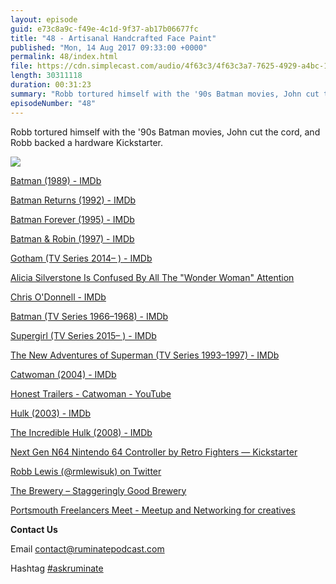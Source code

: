 ```yaml
---
layout: episode
guid: e73c8a9c-f49e-4c1d-9f37-ab17b06677fc
title: "48 - Artisanal Handcrafted Face Paint"
published: "Mon, 14 Aug 2017 09:33:00 +0000"
permalink: 48/index.html
file: https://cdn.simplecast.com/audio/4f63c3/4f63c3a7-7625-4929-a4bc-1ef4cdcbca06/32225ee9-d47f-485a-a0ef-5ae8d718e0a3/dcbea8db_tc.mp3?aid=rss_feed&feed=7Rzwf7P6
length: 30311118
duration: 00:31:23
summary: "Robb tortured himself with the '90s Batman movies, John cut the cord, and Robb backed a hardware Kickstarter."
episodeNumber: "48"
---
```


Robb tortured himself with the '90s Batman movies, John cut the cord, and Robb backed a hardware Kickstarter.

![](https://rmlewisuk.s3.amazonaws.com/rainbows.jpg)

[Batman (1989) - IMDb](http://www.imdb.com/title/tt0096895/)

[Batman Returns (1992) - IMDb](http://www.imdb.com/title/tt0103776/)

[Batman Forever (1995) - IMDb](http://www.imdb.com/title/tt0112462/)

[Batman & Robin (1997) - IMDb](http://www.imdb.com/title/tt0118688/)

[Gotham (TV Series 2014– ) - IMDb](http://www.imdb.com/title/tt3749900/)

[Alicia Silverstone Is Confused By All The "Wonder Woman" Attention](https://www.buzzfeed.com/morganmurrell/alicia-silverstone-thoughts-on-wonder-woman?utm_term=.kjKm1WG8LA#.pm7d5NxL8K)

[Chris O'Donnell - IMDb](http://www.imdb.com/name/nm0000563/)

[Batman (TV Series 1966–1968) - IMDb](http://www.imdb.com/title/tt0059968/)

[Supergirl (TV Series 2015– ) - IMDb](http://www.imdb.com/title/tt4016454/)

[The New Adventures of Superman (TV Series 1993–1997) - IMDb](http://www.imdb.com/title/tt0106057/)

[Catwoman (2004) - IMDb](http://m.imdb.com/title/tt0327554/)

[Honest Trailers - Catwoman - YouTube](https://www.youtube.com/watch?v=EKL86h3CpdU)

[Hulk (2003) - IMDb](http://www.imdb.com/title/tt0286716/)

[The Incredible Hulk (2008) - IMDb](http://www.imdb.com/title/tt0800080/)

[Next Gen N64 Nintendo 64 Controller by Retro Fighters — Kickstarter](https://www.kickstarter.com/projects/1247448559/next-gen-n64-nintendo-64-controller)

[Robb Lewis (@rmlewisuk) on Twitter](https://twitter.com/rmlewisuk)

[The Brewery – Staggeringly Good Brewery](http://www.staggeringlygood.com/the-brewery/)

[Portsmouth Freelancers Meet - Meetup and Networking for creatives](http://www.pfmeet.co.uk/)

**Contact Us**

Email [contact@ruminatepodcast.com](mailto:contact@ruminatepodcast.com)

Hashtag [#askruminate](https://twitter.com/search?q=askruminate)
